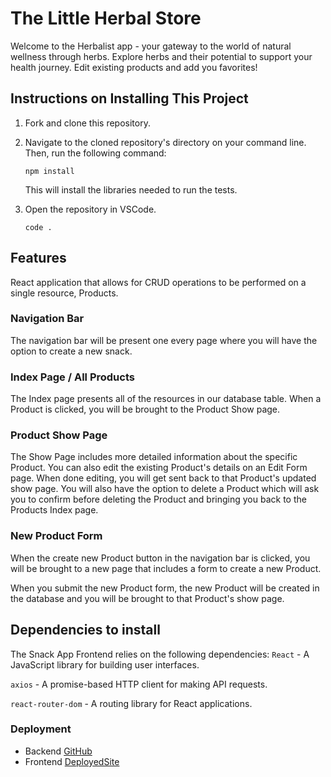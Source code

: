 # The Little Herbal Store

Welcome to the Herbalist app - your gateway to the world of natural wellness through herbs. Explore herbs and their potential to support your health journey. Edit existing products and add you favorites!

## Instructions on Installing This Project

1. Fork and clone this repository.

1. Navigate to the cloned repository's directory on your command line. Then, run the following command:

   ```
   npm install
   ```

   This will install the libraries needed to run the tests.

1. Open the repository in VSCode.

   ```
   code .
   ```

## Features

  React application that allows for CRUD operations to be performed on a single resource, Products.

### Navigation Bar

The navigation bar will be present one every page where you will have the option to create a new snack.

### Index Page / All Products

The Index page presents all of the resources in our database table.
When a Product is clicked, you will be brought to the Product Show page.

### Product Show Page

The Show Page includes more detailed information about the specific Product.
You can also edit the existing Product's details on an Edit Form page.
When done editing, you will get sent back to that Product's updated show page.
You will also have the option to delete a Product which will ask you to confirm before deleting the Product and bringing you back to the Products Index page.

### New Product Form

When the create new Product button in the navigation bar is clicked, you will be brought to a new page that includes a form to create a new Product.

When you submit the new Product form, the new Product will be created in the database and you will be brought to that Product's show page.

## Dependencies to install

The Snack App Frontend relies on the following dependencies:
`React` - A JavaScript library for building user interfaces.

`axios` -
A promise-based HTTP client for making API requests.

`react-router-dom` - A routing library for React applications.

### Deployment

- Backend [GitHub](https://backend-final-herbal-store.onrender.com/products)
- Frontend [DeployedSite](https://final-project-frontend-herbalstore.netlify.app/)

